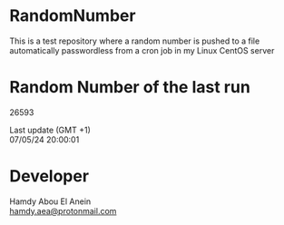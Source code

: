# RandomNumber    
This is a test repository where a random number is pushed to a file automatically passwordless from a cron job in my Linux CentOS server    
# Random Number of the last run   
26593
      
Last update (GMT +1)    
07/05/24 20:00:01
# Developer    
Hamdy Abou El Anein   
hamdy.aea@protonmail.com
